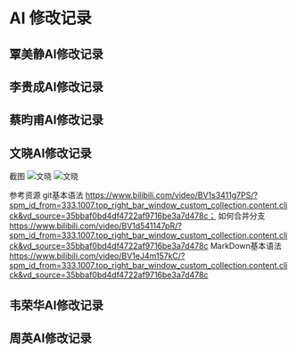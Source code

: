 #  AI 修改记录


## 覃美静AI修改记录



## 李贵成AI修改记录



## 蔡昀甫AI修改记录



## 文晓AI修改记录
截图
![文晓](ai_usage_screenshots/2205308060332_1)
![文晓](ai_usage_screenshots/2205308060332_2)

参考资源
git基本语法
https://www.bilibili.com/video/BV1s3411g7PS/?spm_id_from=333.1007.top_right_bar_window_custom_collection.content.click&vd_source=35bbaf0bd4df4722af9716be3a7d478c；
如何合并分支
https://www.bilibili.com/video/BV1d541147pR/?spm_id_from=333.1007.top_right_bar_window_custom_collection.content.click&vd_source=35bbaf0bd4df4722af9716be3a7d478c
MarkDown基本语法
https://www.bilibili.com/video/BV1eJ4m157kC/?spm_id_from=333.1007.top_right_bar_window_custom_collection.content.click&vd_source=35bbaf0bd4df4722af9716be3a7d478c


## 韦荣华AI修改记录


## 周英AI修改记录
